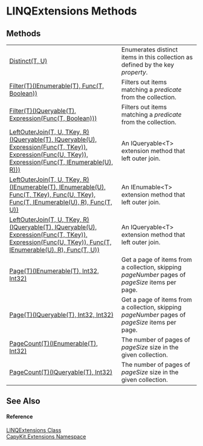 # LINQExtensions Methods




## Methods
<table>
<tr>
<td><a href="M_CapyKit_Extensions_LINQExtensions_Distinct__2.md">Distinct(T, U)</a></td>
<td>Enumerates distinct items in this collection as defined by the key <em>property</em>.</td></tr>
<tr>
<td><a href="M_CapyKit_Extensions_LINQExtensions_Filter__1.md">Filter(T)(IEnumerable(T), Func(T, Boolean))</a></td>
<td>Filters out items matching a <em>predicate</em> from the collection.</td></tr>
<tr>
<td><a href="M_CapyKit_Extensions_LINQExtensions_Filter__1_1.md">Filter(T)(IQueryable(T), Expression(Func(T, Boolean)))</a></td>
<td>Filters out items matching a <em>predicate</em> from the collection.</td></tr>
<tr>
<td><a href="M_CapyKit_Extensions_LINQExtensions_LeftOuterJoin__4_2.md">LeftOuterJoin(T, U, TKey, R)(IQueryable(T), IQueryable(U), Expression(Func(T, TKey)), Expression(Func(U, TKey)), Expression(Func(T, IEnumerable(U), R)))</a></td>
<td>An IQueryable&lt;T&gt; extension method that left outer join.</td></tr>
<tr>
<td><a href="M_CapyKit_Extensions_LINQExtensions_LeftOuterJoin__4.md">LeftOuterJoin(T, U, TKey, R)(IEnumerable(T), IEnumerable(U), Func(T, TKey), Func(U, TKey), Func(T, IEnumerable(U), R), Func(T, U))</a></td>
<td>An IEnumable&lt;T&gt; extension method that left outer join.</td></tr>
<tr>
<td><a href="M_CapyKit_Extensions_LINQExtensions_LeftOuterJoin__4_1.md">LeftOuterJoin(T, U, TKey, R)(IQueryable(T), IQueryable(U), Expression(Func(T, TKey)), Expression(Func(U, TKey)), Func(T, IEnumerable(U), R), Func(T, U))</a></td>
<td>An IQueryable&lt;T&gt; extension method that left outer join.</td></tr>
<tr>
<td><a href="M_CapyKit_Extensions_LINQExtensions_Page__1.md">Page(T)(IEnumerable(T), Int32, Int32)</a></td>
<td>Get a page of items from a collection, skipping <em>pageNumber</em> pages of <em>pageSize</em> items per page.</td></tr>
<tr>
<td><a href="M_CapyKit_Extensions_LINQExtensions_Page__1_1.md">Page(T)(IQueryable(T), Int32, Int32)</a></td>
<td>Get a page of items from a collection, skipping <em>pageNumber</em> pages of <em>pageSize</em> items per page.</td></tr>
<tr>
<td><a href="M_CapyKit_Extensions_LINQExtensions_PageCount__1.md">PageCount(T)(IEnumerable(T), Int32)</a></td>
<td>The number of pages of <em>pageSize</em> size in the given collection.</td></tr>
<tr>
<td><a href="M_CapyKit_Extensions_LINQExtensions_PageCount__1_1.md">PageCount(T)(IQueryable(T), Int32)</a></td>
<td>The number of pages of <em>pageSize</em> size in the given collection.</td></tr>
</table>

## See Also


#### Reference
<a href="T_CapyKit_Extensions_LINQExtensions.md">LINQExtensions Class</a>  
<a href="N_CapyKit_Extensions.md">CapyKit.Extensions Namespace</a>  
